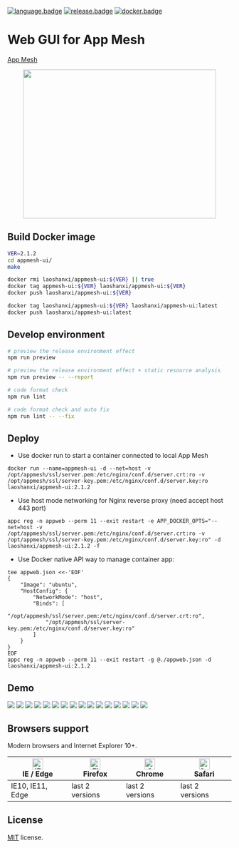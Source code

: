 [![language.badge]][language.url] [![release.badge]][release.url] [![docker.badge]][docker.url]

# Web GUI for App Mesh

[App Mesh](https://github.com/laoshanxi/app-mesh)

<div align=center>
<img src="https://raw.githubusercontent.com/laoshanxi/app-mesh-ui/main/doc/diagram.png"width=434 height=334/>
</div>


## Build Docker image
```bash
VER=2.1.2
cd appmesh-ui/
make

docker rmi laoshanxi/appmesh-ui:${VER} || true
docker tag appmesh-ui:${VER} laoshanxi/appmesh-ui:${VER}
docker push laoshanxi/appmesh-ui:${VER}

docker tag laoshanxi/appmesh-ui:${VER} laoshanxi/appmesh-ui:latest
docker push laoshanxi/appmesh-ui:latest
```

## Develop environment

```bash
# preview the release environment effect
npm run preview

# preview the release environment effect + static resource analysis
npm run preview -- --report

# code format check
npm run lint

# code format check and auto fix
npm run lint -- --fix
```


## Deploy

- Use docker run to start a container connected to local App Mesh

```shell
docker run --name=appmesh-ui -d --net=host -v /opt/appmesh/ssl/server.pem:/etc/nginx/conf.d/server.crt:ro -v /opt/appmesh/ssl/server-key.pem:/etc/nginx/conf.d/server.key:ro laoshanxi/appmesh-ui:2.1.2
```

- Use host mode networking for Nginx reverse proxy (need accept host 443 port)

```shell
appc reg -n appweb --perm 11 --exit restart -e APP_DOCKER_OPTS="--net=host -v /opt/appmesh/ssl/server.pem:/etc/nginx/conf.d/server.crt:ro -v /opt/appmesh/ssl/server-key.pem:/etc/nginx/conf.d/server.key:ro" -d laoshanxi/appmesh-ui:2.1.2 -f
```

- Use Docker native API way to manage container app:

```shell
tee appweb.json <<-'EOF'
{
    "Image": "ubuntu",
    "HostConfig": {
        "NetworkMode": "host",
        "Binds": [
            "/opt/appmesh/ssl/server.pem:/etc/nginx/conf.d/server.crt:ro",
            "/opt/appmesh/ssl/server-key.pem:/etc/nginx/conf.d/server.key:ro"
        ]
    }
}
EOF
appc reg -n appweb --perm 11 --exit restart -g @./appweb.json -d laoshanxi/appmesh-ui:2.1.2
```

## Demo

<img src="https://github.com/laoshanxi/picture/blob/master/appmesh/1.png?raw=true" />
<img src="https://github.com/laoshanxi/picture/blob/master/appmesh/2.png?raw=true" />
<img src="https://github.com/laoshanxi/picture/blob/master/appmesh/3.png?raw=true" />
<img src="https://github.com/laoshanxi/picture/blob/master/appmesh/4.png?raw=true" />
<img src="https://github.com/laoshanxi/picture/blob/master/appmesh/5.png?raw=true" />
<img src="https://github.com/laoshanxi/picture/blob/master/appmesh/6.png?raw=true" />
<img src="https://github.com/laoshanxi/picture/blob/master/appmesh/7.png?raw=true" />
<img src="https://github.com/laoshanxi/picture/blob/master/appmesh/8.png?raw=true" />
<img src="https://github.com/laoshanxi/picture/blob/master/appmesh/9.png?raw=true" />
<img src="https://github.com/laoshanxi/picture/blob/master/appmesh/a.png?raw=true" />
<img src="https://github.com/laoshanxi/picture/blob/master/appmesh/b.png?raw=true" />
<img src="https://github.com/laoshanxi/picture/blob/master/appmesh/c.png?raw=true" />
<img src="https://github.com/laoshanxi/picture/blob/master/appmesh/d.png?raw=true" />
<img src="https://github.com/laoshanxi/picture/blob/master/appmesh/e.png?raw=true" />
<img src="https://github.com/laoshanxi/picture/blob/master/appmesh/f.png?raw=true" />
<img src="https://github.com/laoshanxi/picture/blob/master/appmesh/g.png?raw=true" />

## Browsers support

Modern browsers and Internet Explorer 10+.

| [<img src="https://raw.githubusercontent.com/alrra/browser-logos/main/src/edge/edge_48x48.png" alt="IE / Edge" width="24px" height="24px" />](http://godban.github.io/browsers-support-badges/)</br>IE / Edge | [<img src="https://raw.githubusercontent.com/alrra/browser-logos/main/src/firefox/firefox_48x48.png" alt="Firefox" width="24px" height="24px" />](http://godban.github.io/browsers-support-badges/)</br>Firefox | [<img src="https://raw.githubusercontent.com/alrra/browser-logos/main/src/chrome/chrome_48x48.png" alt="Chrome" width="24px" height="24px" />](http://godban.github.io/browsers-support-badges/)</br>Chrome | [<img src="https://raw.githubusercontent.com/alrra/browser-logos/main/src/safari/safari_48x48.png" alt="Safari" width="24px" height="24px" />](http://godban.github.io/browsers-support-badges/)</br>Safari |
| ------------------------------------------------------------------------------------------------------------------------------------------------------------------------------------------------------------- | --------------------------------------------------------------------------------------------------------------------------------------------------------------------------------------------------------------- | ----------------------------------------------------------------------------------------------------------------------------------------------------------------------------------------------------------- | ----------------------------------------------------------------------------------------------------------------------------------------------------------------------------------------------------------- |
| IE10, IE11, Edge                                                                                                                                                                                              | last 2 versions                                                                                                                                                                                                 | last 2 versions                                                                                                                                                                                             | last 2 versions                                                                                                                                                                                             |

## License

[MIT](https://github.com/laoshanxi/app-mesh-ui/LICENSE) license.


[language.url]:   https://nodejs.org/
[language.badge]: https://img.shields.io/badge/language-nodes.vue-blue.svg

[release.url]:    https://github.com/laoshanxi/app-mesh/releases
[release.badge]:  https://img.shields.io/github/v/release/laoshanxi/app-mesh-ui.svg

[docker.url]:    https://hub.docker.com/repository/docker/laoshanxi/appmesh-ui
[docker.badge]:  https://img.shields.io/docker/pulls/laoshanxi/appmesh-ui.svg

